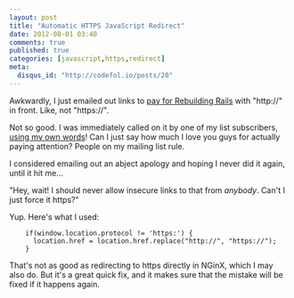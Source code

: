```yaml
---
layout: post
title: "Automatic HTTPS JavaScript Redirect"
date: 2012-08-01 03:40
comments: true
published: true
categories: [javascript,https,redirect]
meta:
  disqus_id: "http://codefol.io/posts/20"
---
```

Awkwardly, I just emailed out links to <a href="https://rebuilding-rails.com/payment_page.html">pay for Rebuilding Rails</a> with "http://" in front.  Like, not "https://".

Not so good.  I was immediately called on it by one of my list subscribers, <a href="http://codefol.io/posts/2-Developers-Are-You-Sure-That-Payment-Page-is-Secure-">using my own words</a>!   Can I just say how much I love you guys for actually paying attention?  People on my mailing list rule.

I considered emailing out an abject apology and hoping I never did it again, until it hit me...

"Hey, wait!  I should never allow insecure links to that from *anybody*.  Can't I just force it https?"

Yup.  Here's what I used:

```
    if(window.location.protocol != 'https:') {
      location.href = location.href.replace("http://", "https://");
    }
```

That's not as good as redirecting to https directly in NGinX, which I may also do.  But it's a great quick fix, and it makes sure that the mistake will be fixed if it happens again.

